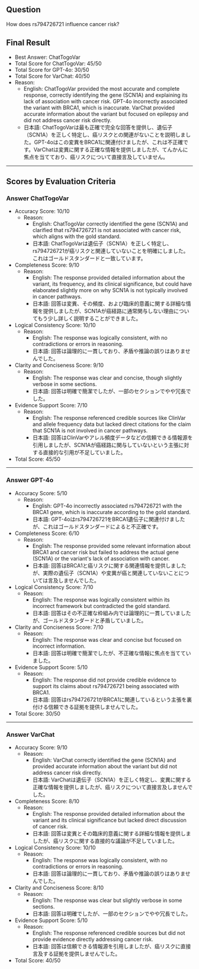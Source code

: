## Question

How does rs794726721 influence cancer risk?

## Final Result

- Best Answer: ChatTogoVar
- Total Score for ChatTogoVar: 45/50
- Total Score for GPT-4o: 30/50
- Total Score for VarChat: 40/50
- Reason:
  - English: ChatTogoVar provided the most accurate and complete response, correctly identifying the gene (SCN1A) and explaining its lack of association with cancer risk. GPT-4o incorrectly associated the variant with BRCA1, which is inaccurate. VarChat provided accurate information about the variant but focused on epilepsy and did not address cancer risk directly.
  - 日本語: ChatTogoVarは最も正確で完全な回答を提供し、遺伝子（SCN1A）を正しく特定し、癌リスクとの関連がないことを説明しました。GPT-4oはこの変異をBRCA1に関連付けましたが、これは不正確です。VarChatは変異に関する正確な情報を提供しましたが、てんかんに焦点を当てており、癌リスクについて直接言及していません。

---

## Scores by Evaluation Criteria

### Answer ChatTogoVar
- Accuracy Score: 10/10
  - Reason: 
    - English: ChatTogoVar correctly identified the gene (SCN1A) and clarified that rs794726721 is not associated with cancer risk, which aligns with the gold standard.
    - 日本語: ChatTogoVarは遺伝子（SCN1A）を正しく特定し、rs794726721が癌リスクと関連していないことを明確にしました。これはゴールドスタンダードと一致しています。
- Completeness Score: 9/10
  - Reason: 
    - English: The response provided detailed information about the variant, its frequency, and its clinical significance, but could have elaborated slightly more on why SCN1A is not typically involved in cancer pathways.
    - 日本語: 回答は変異、その頻度、および臨床的意義に関する詳細な情報を提供しましたが、SCN1Aが癌経路に通常関与しない理由についてもう少し詳しく説明することができました。
- Logical Consistency Score: 10/10
  - Reason: 
    - English: The response was logically consistent, with no contradictions or errors in reasoning.
    - 日本語: 回答は論理的に一貫しており、矛盾や推論の誤りはありませんでした。
- Clarity and Conciseness Score: 9/10
  - Reason: 
    - English: The response was clear and concise, though slightly verbose in some sections.
    - 日本語: 回答は明確で簡潔でしたが、一部のセクションでやや冗長でした。
- Evidence Support Score: 7/10
  - Reason: 
    - English: The response referenced credible sources like ClinVar and allele frequency data but lacked direct citations for the claim that SCN1A is not involved in cancer pathways.
    - 日本語: 回答はClinVarやアレル頻度データなどの信頼できる情報源を引用しましたが、SCN1Aが癌経路に関与していないという主張に対する直接的な引用が不足していました。
- Total Score: 45/50

---

### Answer GPT-4o
- Accuracy Score: 5/10
  - Reason: 
    - English: GPT-4o incorrectly associated rs794726721 with the BRCA1 gene, which is inaccurate according to the gold standard.
    - 日本語: GPT-4oはrs794726721をBRCA1遺伝子に関連付けましたが、これはゴールドスタンダードによると不正確です。
- Completeness Score: 6/10
  - Reason: 
    - English: The response provided some relevant information about BRCA1 and cancer risk but failed to address the actual gene (SCN1A) or the variant's lack of association with cancer.
    - 日本語: 回答はBRCA1と癌リスクに関する関連情報を提供しましたが、実際の遺伝子（SCN1A）や変異が癌と関連していないことについては言及しませんでした。
- Logical Consistency Score: 7/10
  - Reason: 
    - English: The response was logically consistent within its incorrect framework but contradicted the gold standard.
    - 日本語: 回答はその不正確な枠組み内では論理的に一貫していましたが、ゴールドスタンダードと矛盾していました。
- Clarity and Conciseness Score: 7/10
  - Reason: 
    - English: The response was clear and concise but focused on incorrect information.
    - 日本語: 回答は明確で簡潔でしたが、不正確な情報に焦点を当てていました。
- Evidence Support Score: 5/10
  - Reason: 
    - English: The response did not provide credible evidence to support its claims about rs794726721 being associated with BRCA1.
    - 日本語: 回答はrs794726721がBRCA1に関連しているという主張を裏付ける信頼できる証拠を提供しませんでした。
- Total Score: 30/50

---

### Answer VarChat
- Accuracy Score: 9/10
  - Reason: 
    - English: VarChat correctly identified the gene (SCN1A) and provided accurate information about the variant but did not address cancer risk directly.
    - 日本語: VarChatは遺伝子（SCN1A）を正しく特定し、変異に関する正確な情報を提供しましたが、癌リスクについて直接言及しませんでした。
- Completeness Score: 8/10
  - Reason: 
    - English: The response provided detailed information about the variant and its clinical significance but lacked direct discussion of cancer risk.
    - 日本語: 回答は変異とその臨床的意義に関する詳細な情報を提供しましたが、癌リスクに関する直接的な議論が不足していました。
- Logical Consistency Score: 10/10
  - Reason: 
    - English: The response was logically consistent, with no contradictions or errors in reasoning.
    - 日本語: 回答は論理的に一貫しており、矛盾や推論の誤りはありませんでした。
- Clarity and Conciseness Score: 8/10
  - Reason: 
    - English: The response was clear but slightly verbose in some sections.
    - 日本語: 回答は明確でしたが、一部のセクションでやや冗長でした。
- Evidence Support Score: 5/10
  - Reason: 
    - English: The response referenced credible sources but did not provide evidence directly addressing cancer risk.
    - 日本語: 回答は信頼できる情報源を引用しましたが、癌リスクに直接言及する証拠を提供しませんでした。
- Total Score: 40/50